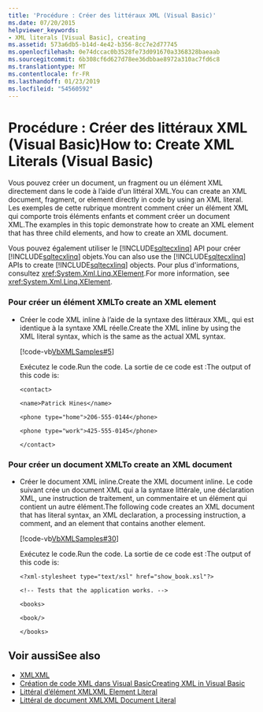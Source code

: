 ```yaml
---
title: 'Procédure : Créer des littéraux XML (Visual Basic)'
ms.date: 07/20/2015
helpviewer_keywords:
- XML literals [Visual Basic], creating
ms.assetid: 573a6db5-b14d-4e42-b356-8cc7e2d77745
ms.openlocfilehash: 0e74dccac0b3528fe73d091670a3368328baeaab
ms.sourcegitcommit: 6b308cf6d627d78ee36dbbae8972a310ac7fd6c8
ms.translationtype: MT
ms.contentlocale: fr-FR
ms.lasthandoff: 01/23/2019
ms.locfileid: "54560592"
---
```

# <a name="how-to-create-xml-literals-visual-basic"></a><span data-ttu-id="17efd-102">Procédure : Créer des littéraux XML (Visual Basic)</span><span class="sxs-lookup"><span data-stu-id="17efd-102">How to: Create XML Literals (Visual Basic)</span></span>
<span data-ttu-id="17efd-103">Vous pouvez créer un document, un fragment ou un élément XML directement dans le code à l’aide d’un littéral XML.</span><span class="sxs-lookup"><span data-stu-id="17efd-103">You can create an XML document, fragment, or element directly in code by using an XML literal.</span></span> <span data-ttu-id="17efd-104">Les exemples de cette rubrique montrent comment créer un élément XML qui comporte trois éléments enfants et comment créer un document XML.</span><span class="sxs-lookup"><span data-stu-id="17efd-104">The examples in this topic demonstrate how to create an XML element that has three child elements, and how to create an XML document.</span></span>  
  
 <span data-ttu-id="17efd-105">Vous pouvez également utiliser le [!INCLUDE[sqltecxlinq](~/includes/sqltecxlinq-md.md)] API pour créer [!INCLUDE[sqltecxlinq](~/includes/sqltecxlinq-md.md)] objets.</span><span class="sxs-lookup"><span data-stu-id="17efd-105">You can also use the [!INCLUDE[sqltecxlinq](~/includes/sqltecxlinq-md.md)] APIs to create [!INCLUDE[sqltecxlinq](~/includes/sqltecxlinq-md.md)] objects.</span></span> <span data-ttu-id="17efd-106">Pour plus d'informations, consultez <xref:System.Xml.Linq.XElement>.</span><span class="sxs-lookup"><span data-stu-id="17efd-106">For more information, see <xref:System.Xml.Linq.XElement>.</span></span>  
  
### <a name="to-create-an-xml-element"></a><span data-ttu-id="17efd-107">Pour créer un élément XML</span><span class="sxs-lookup"><span data-stu-id="17efd-107">To create an XML element</span></span>  
  
-   <span data-ttu-id="17efd-108">Créer le code XML inline à l’aide de la syntaxe des littéraux XML, qui est identique à la syntaxe XML réelle.</span><span class="sxs-lookup"><span data-stu-id="17efd-108">Create the XML inline by using the XML literal syntax, which is the same as the actual XML syntax.</span></span>  
  
     [!code-vb[VbXMLSamples#5](../../../../visual-basic/language-reference/operators/codesnippet/VisualBasic/how-to-create-xml-literals_1.vb)]  
  
     <span data-ttu-id="17efd-109">Exécutez le code.</span><span class="sxs-lookup"><span data-stu-id="17efd-109">Run the code.</span></span> <span data-ttu-id="17efd-110">La sortie de ce code est :</span><span class="sxs-lookup"><span data-stu-id="17efd-110">The output of this code is:</span></span>  
  
     `<contact>`  
  
     `<name>Patrick Hines</name>`  
  
     `<phone type="home">206-555-0144</phone>`  
  
     `<phone type="work">425-555-0145</phone>`  
  
     `</contact>`  
  
### <a name="to-create-an-xml-document"></a><span data-ttu-id="17efd-111">Pour créer un document XML</span><span class="sxs-lookup"><span data-stu-id="17efd-111">To create an XML document</span></span>  
  
-   <span data-ttu-id="17efd-112">Créer le document XML inline.</span><span class="sxs-lookup"><span data-stu-id="17efd-112">Create the XML document inline.</span></span> <span data-ttu-id="17efd-113">Le code suivant crée un document XML qui a la syntaxe littérale, une déclaration XML, une instruction de traitement, un commentaire et un élément qui contient un autre élément.</span><span class="sxs-lookup"><span data-stu-id="17efd-113">The following code creates an XML document that has literal syntax, an XML declaration, a processing instruction, a comment, and an element that contains another element.</span></span>  
  
     [!code-vb[VbXMLSamples#30](../../../../visual-basic/language-reference/operators/codesnippet/VisualBasic/how-to-create-xml-literals_2.vb)]  
  
     <span data-ttu-id="17efd-114">Exécutez le code.</span><span class="sxs-lookup"><span data-stu-id="17efd-114">Run the code.</span></span> <span data-ttu-id="17efd-115">La sortie de ce code est :</span><span class="sxs-lookup"><span data-stu-id="17efd-115">The output of this code is:</span></span>  
  
     `<?xml-stylesheet type="text/xsl" href="show_book.xsl"?>`  
  
     `<!-- Tests that the application works. -->`  
  
     `<books>`  
  
     `<book/>`  
  
     `</books>`  
  
## <a name="see-also"></a><span data-ttu-id="17efd-116">Voir aussi</span><span class="sxs-lookup"><span data-stu-id="17efd-116">See also</span></span>
- [<span data-ttu-id="17efd-117">XML</span><span class="sxs-lookup"><span data-stu-id="17efd-117">XML</span></span>](../../../../visual-basic/programming-guide/language-features/xml/index.md)
- [<span data-ttu-id="17efd-118">Création de code XML dans Visual Basic</span><span class="sxs-lookup"><span data-stu-id="17efd-118">Creating XML in Visual Basic</span></span>](../../../../visual-basic/programming-guide/language-features/xml/creating-xml.md)
- [<span data-ttu-id="17efd-119">Littéral d’élément XML</span><span class="sxs-lookup"><span data-stu-id="17efd-119">XML Element Literal</span></span>](../../../../visual-basic/language-reference/xml-literals/xml-element-literal.md)
- [<span data-ttu-id="17efd-120">Littéral de document XML</span><span class="sxs-lookup"><span data-stu-id="17efd-120">XML Document Literal</span></span>](../../../../visual-basic/language-reference/xml-literals/xml-document-literal.md)
